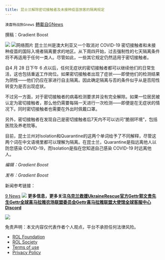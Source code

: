 ```yaml
---
title: 昆士兰解除密切接触者及未接种疫苗旅客的隔离规定
---
```

`澳喜特战旅Gnews` [轉載自GNews](https://gnews.org/zh-hans/2396982/)

撰稿：Gradient Boost
 
![](https://assets.gnews.org/wp-content/uploads/2022/04/model-1.png)
 ![](https://assets.gnews.org/wp-content/uploads/2022/04/4.22-B.jpg)网络图片 
昆士兰州是澳大利亚又一个取消对 COVID-19 密切接触者和未接种疫苗的国际入境者隔离要求的地区。从下周四开始，过去强制性的七天隔离条件将不再适用于任何一类人。尽管如此，一些其它规定仍然适用于密切接触者。
 
自4 月 28 日下午 6 点以后，任何无症状的密切接触者都可以继续他们的日常生活，这也包括重返工作岗位。如果密切接触者出现了症状——即使他们的检测结果为阴性——他们仍应在家进行自主隔离。因此确定隔离与否的条件似乎从是否阳性转变为是否出现症状。
 
不过另一方面，对于密切接触者的病毒检测要求并没有完全解除。如果一位居民被认定为密切接触者，那么他仍需要每隔一天进行一次检测——即便是在无症状的情况下。同时密切接触者也需要在外出时佩戴口罩。
 
另外，密切接触者在发现自己是密切接触者后7天内不可以访问“脆弱环境”，包括医院及养老院等。
 
目前，昆士兰州对Isolation和Quarantine的这两个单词给予了不同解释，尽管这两个词在中文语境里都可以理解为隔离。在昆士兰，Quarantine是指远离他人以防您感染 COVID-19，而Isolation是指在您知道自己感染 COVID-19 时远离他人。
 
*编辑：Gradient Boost*
 
*发布：Gradient Boost*
 
新闻参考链接：
 
[9 News](https://www.9news.com.au/national/queensland-covid19-close-contact-rule-changes-explained/efbdb634-2c44-4333-9960-5235f0f247ba)
 ![](https://assets.gnews.org/wp-content/uploads/2022/04/TA1.jpg) 
**更多信息，更多关注**[**乌克兰救援UkraineRescue官方Gettr**](https://gettr.com/user/ukrainerescue)[**郭文贵先生Gettr**](https://gettr.com/user/miles)[**全球喜马拉雅农场联盟委员会Gettr**](https://gettr.com/user/GlobalAlliance)[**喜马拉雅联盟大使馆全球客服中心Discord**](https://discord.gg/zv8j42srdN)
 
![](https://assets.gnews.org/wp-content/uploads/2022/04/model-1.png)

免责声明：本文内容仅代表作者个人观点，平台不承担任何法律风险。
  
- [ROL Foundation](https://rolfoundation.org/)
- [ROL Society](https://rolsociety.org/)
- [Terms of use](https://gnews.org/terms-of-use-3/)
- [Privacy Policy](https://gnews.org/privacy-policy/)
